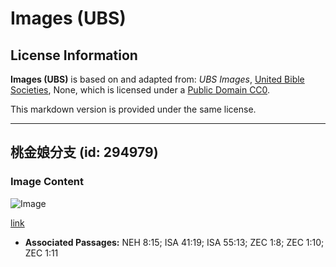 # Images (UBS)

## License Information

**Images (UBS)** is based on and adapted from: _UBS Images_, [United Bible Societies](https://unitedbiblesocieties.org/), None, which is licensed under a [Public Domain CC0](https://creativecommons.org/public-domain/cc0/).

This markdown version is provided under the same license.



--------------------------------

## 桃金娘分支 (id: 294979)

### Image Content

![Image](https://cdn.aquifer.bible/aquifer-content/resources/Media/WEB-0667_myrtle_branch.jpg)

[link](https://cdn.aquifer.bible/aquifer-content/resources/Media/WEB-0667_myrtle_branch.jpg)

* **Associated Passages:** NEH 8:15; ISA 41:19; ISA 55:13; ZEC 1:8; ZEC 1:10; ZEC 1:11

